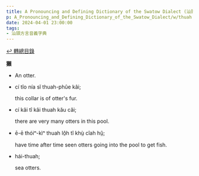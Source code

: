 ```yaml
---
title: A Pronouncing and Defining Dictionary of the Swatow Dialect (汕頭方言音義字典) / thuah
p: A_Pronouncing_and_Defining_Dictionary_of_the_Swatow_Dialect/w/thuah
date: 2024-04-01 23:00:00
tags: 
- 汕頭方言音義字典
---
```


[↩️ 轉總目錄](/A_Pronouncing_and_Defining_Dictionary_of_the_Swatow_Dialect)


**獺**
- An otter.

- cí tîo nía sĭ thuah-phûe kâi;

  this collar is of otter's fur.

- cí kâi tî kâi thuah kău căi;

  there are very many otters in this pool.

- ē-ē thóiⁿ-kìⁿ thuah lô̤h tî khṳ̀ cîah hṳ̂;

  have time after time seen otters going into the pool to get fish.

- hái-thuah;

  sea otters.